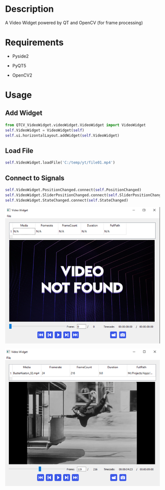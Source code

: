 # Description

A Video Widget powered by QT and OpenCV (for frame processing)

# Requirements

- Pyside2

- PyQT5

- OpenCV2

# Usage
## Add Widget
```py
from QTCV_VideoWidget.videoWidget.VideoWidget import VideoWidget
self.VideoWidget = VideoWidget(self)
self.ui.horizontalLayout.addWidget(self.VideoWidget)
```
## Load File
```py
self.VideoWidget.loadFile('C:/temp/yt/file01.mp4')
```
## Connect to Signals
```py
self.VideoWidget.PositionChanged.connect(self.PositionChanged)
self.VideoWidget.SliderPositionChanged.connect(self.SliderPositionChanged)
self.VideoWidget.StateChanged.connect(self.StateChanged)
```





![l](media/images/screenshots/QTVideoWidget_Base.png)

![l](media/images/screenshots/QTVideoWidget_WithVideo.png)
